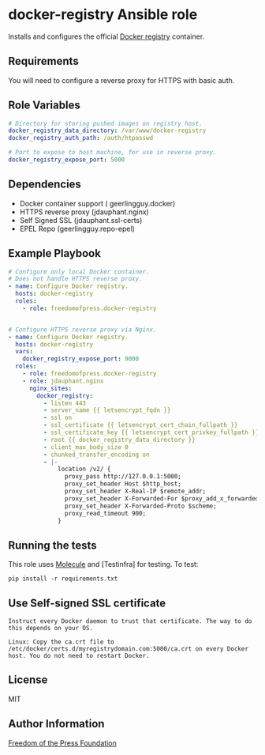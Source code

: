 docker-registry Ansible role
============================

Installs and configures the official [Docker registry] container.


Requirements
------------

You will need to configure a reverse proxy for HTTPS with basic auth.

Role Variables
--------------

```yaml
# Directory for storing pushed images on registry host.
docker_registry_data_directory: /var/www/docker-registry
docker_registry_auth_path: /auth/htpasswd

# Port to expose to host machine, for use in reverse proxy.
docker_registry_expose_port: 5000
```

Dependencies
------------

  * Docker container support ( geerlingguy.docker)
  * HTTPS reverse proxy (jdauphant.nginx)
  * Self Signed SSL (jdauphant.ssl-certs)
  * EPEL Repo (geerlingguy.repo-epel)

Example Playbook
----------------

```yaml
# Configure only local Docker container.
# Does not handle HTTPS reverse proxy.
- name: Configure Docker registry.
  hosts: docker-registry
  roles:
    - role: freedomofpress.docker-registry


# Configure HTTPS reverse proxy via Nginx.
- name: Configure Docker registry.
  hosts: docker-registry
  vars:
    docker_registry_expose_port: 9000
  roles:
    - role: freedomofpress.docker-registry
    - role: jdauphant.nginx
      nginx_sites:
        docker_registry:
          - listen 443
          - server_name {{ letsencrypt_fqdn }}
          - ssl on
          - ssl_certificate {{ letsencrypt_cert_chain_fullpath }}
          - ssl_certificate_key {{ letsencrypt_cert_privkey_fullpath }}
          - root {{ docker_registry_data_directory }}
          - client_max_body_size 0
          - chunked_transfer_encoding on
          - |-
              location /v2/ {
                proxy_pass http://127.0.0.1:5000;
                proxy_set_header Host $http_host;
                proxy_set_header X-Real-IP $remote_addr;
                proxy_set_header X-Forwarded-For $proxy_add_x_forwarded_for;
                proxy_set_header X-Forwarded-Proto $scheme;
                proxy_read_timeout 900;
              }
```

Running the tests
-----------------

This role uses [Molecule] and [Testinfra] for testing. To test:

```
pip install -r requirements.txt
```

Use Self-signed SSL certificate
-------------------------------

```
Instruct every Docker daemon to trust that certificate. The way to do this depends on your OS.

Linux: Copy the ca.crt file to /etc/docker/certs.d/myregistrydomain.com:5000/ca.crt on every Docker host. You do not need to restart Docker.

```

License
-------

MIT

Author Information
------------------

[Freedom of the Press Foundation]

[Docker registry]: https://hub.docker.com/_/registry/
[thefinn93.letsencrypt]: https://github.com/thefinn93/ansible-letsencrypt
[jdauphant.nginx]: https://github.com/jdauphant/ansible-role-nginx
[Freedom of the Press Foundation]: https://freedom.press/
[Molecule]: http://molecule.readthedocs.org/en/master/
